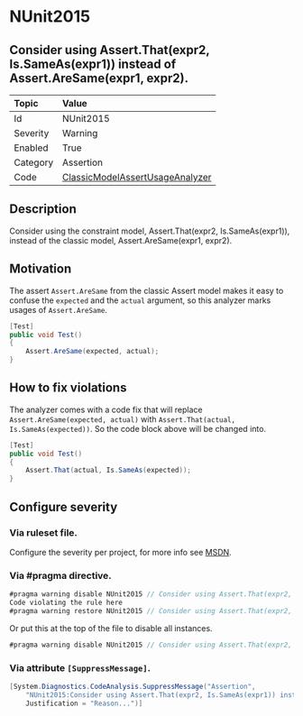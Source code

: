 # NUnit2015

## Consider using Assert.That(expr2, Is.SameAs(expr1)) instead of Assert.AreSame(expr1, expr2).

| Topic    | Value
| :--      | :--
| Id       | NUnit2015
| Severity | Warning
| Enabled  | True
| Category | Assertion
| Code     | [ClassicModelAssertUsageAnalyzer](https://github.com/nunit/nunit.analyzers/blob/0.2.0/src/nunit.analyzers/ClassicModelAssertUsage/ClassicModelAssertUsageAnalyzer.cs)


## Description

Consider using the constraint model, Assert.That(expr2, Is.SameAs(expr1)), instead of the classic model, Assert.AreSame(expr1, expr2).

## Motivation

The assert `Assert.AreSame` from the classic Assert model makes it easy to confuse the `expected` and the `actual` argument,
so this analyzer marks usages of `Assert.AreSame`.

```csharp
[Test]
public void Test()
{
    Assert.AreSame(expected, actual);
}
```

## How to fix violations

The analyzer comes with a code fix that will replace `Assert.AreSame(expected, actual)` with
`Assert.That(actual, Is.SameAs(expected))`. So the code block above will be changed into.

```csharp
[Test]
public void Test()
{
    Assert.That(actual, Is.SameAs(expected));
}
```

<!-- start generated config severity -->
## Configure severity

### Via ruleset file.

Configure the severity per project, for more info see [MSDN](https://msdn.microsoft.com/en-us/library/dd264949.aspx).

### Via #pragma directive.

```csharp
#pragma warning disable NUnit2015 // Consider using Assert.That(expr2, Is.SameAs(expr1)) instead of Assert.AreSame(expr1, expr2).
Code violating the rule here
#pragma warning restore NUnit2015 // Consider using Assert.That(expr2, Is.SameAs(expr1)) instead of Assert.AreSame(expr1, expr2).
```

Or put this at the top of the file to disable all instances.
```csharp
#pragma warning disable NUnit2015 // Consider using Assert.That(expr2, Is.SameAs(expr1)) instead of Assert.AreSame(expr1, expr2).
```

### Via attribute `[SuppressMessage]`.

```csharp
[System.Diagnostics.CodeAnalysis.SuppressMessage("Assertion", 
    "NUnit2015:Consider using Assert.That(expr2, Is.SameAs(expr1)) instead of Assert.AreSame(expr1, expr2).",
    Justification = "Reason...")]
```
<!-- end generated config severity -->
